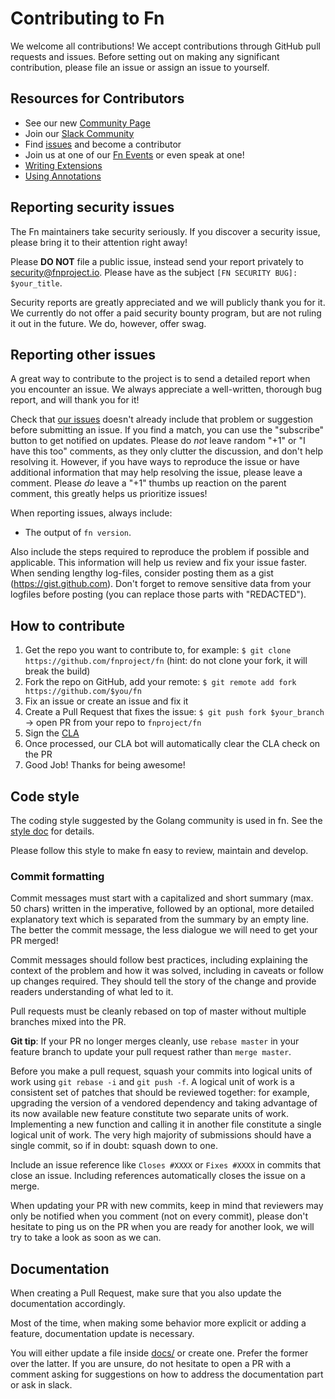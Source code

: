 # Contributing to Fn

We welcome all contributions! We accept contributions through GitHub pull
requests and issues. Before setting out on making any significant
contribution, please file an issue or assign an issue to yourself.


## Resources for Contributors

* See our new [Community Page](https://github.com/fnproject/docs/blob/master/community/README.md)
* Join our [Slack Community](http://slack.fnproject.io)
* Find [issues](https://github.com/fnproject/fn/issues) and become a contributor
* Join us at one of our [Fn Events](http://events.fnproject.io) or even speak at one!
* [Writing Extensions](fn/develop/extensions.md)
* [Using Annotations](fn/develop/annotations.md)

## Reporting security issues

The Fn maintainers take security seriously. If you discover a security
issue, please bring it to their attention right away!

Please **DO NOT** file a public issue, instead send your report privately to
[security@fnproject.io](mailto:security@fnproject.io). Please have as the
subject `[FN SECURITY BUG]: $your_title`.

Security reports are greatly appreciated and we will publicly thank you for
it. We currently do not offer a paid security bounty program, but are not
ruling it out in the future. We do, however, offer swag. 

## Reporting other issues

A great way to contribute to the project is to send a detailed report when you
encounter an issue. We always appreciate a well-written, thorough bug report,
and will thank you for it!

Check that [our issues](https://github.com/fnproject/fn/issues)
doesn't already include that problem or suggestion before submitting an issue.
If you find a match, you can use the "subscribe" button to get notified on
updates. Please do *not* leave random "+1" or "I have this too" comments, as they
only clutter the discussion, and don't help resolving it. However, if you
have ways to reproduce the issue or have additional information that may help
resolving the issue, please leave a comment. Please *do* leave a "+1" thumbs
up reaction on the parent comment, this greatly helps us prioritize issues!

When reporting issues, always include:

* The output of `fn version`.

Also include the steps required to reproduce the problem if possible and
applicable. This information will help us review and fix your issue faster.
When sending lengthy log-files, consider posting them as a gist (https://gist.github.com).
Don't forget to remove sensitive data from your logfiles before posting (you can
replace those parts with "REDACTED").

## How to contribute

1. Get the repo you want to contribute to, for example: `$ git clone https://github.com/fnproject/fn` (hint: do not clone your fork, it will break the build)
1. Fork the repo on GitHub, add your remote: `$ git remote add fork https://github.com/$you/fn`
2. Fix an issue or create an issue and fix it
3. Create a Pull Request that fixes the issue: `$ git push fork $your_branch` -> open PR from your repo to `fnproject/fn`
4. Sign the [CLA](http://www.oracle.com/technetwork/community/oca-486395.html)
5. Once processed, our CLA bot will automatically clear the CLA check on the PR
6. Good Job! Thanks for being awesome!

## Code style

The coding style suggested by the Golang community is used in fn. See the [style doc](https://github.com/golang/go/wiki/CodeReviewComments) for details.

Please follow this style to make fn easy to review, maintain and develop.

### Commit formatting

Commit messages must start with a capitalized and short summary (max. 50 chars)
written in the imperative, followed by an optional, more detailed explanatory
text which is separated from the summary by an empty line. The better the
commit message, the less dialogue we will need to get your PR merged!

Commit messages should follow best practices, including explaining the context
of the problem and how it was solved, including in caveats or follow up changes
required. They should tell the story of the change and provide readers
understanding of what led to it.

Pull requests must be cleanly rebased on top of master without multiple branches
mixed into the PR.

**Git tip**: If your PR no longer merges cleanly, use `rebase master` in your
feature branch to update your pull request rather than `merge master`.

Before you make a pull request, squash your commits into logical units of work
using `git rebase -i` and `git push -f`. A logical unit of work is a consistent
set of patches that should be reviewed together: for example, upgrading the
version of a vendored dependency and taking advantage of its now available new
feature constitute two separate units of work. Implementing a new function and
calling it in another file constitute a single logical unit of work. The very
high majority of submissions should have a single commit, so if in doubt: squash
down to one.

Include an issue reference like `Closes #XXXX` or `Fixes #XXXX` in commits that
close an issue. Including references automatically closes the issue on a merge.

When updating your PR with new commits, keep in mind that reviewers may only
be notified when you comment (not on every commit), please don't hesitate to
ping us on the PR when you are ready for another look, we will try to take a
look as soon as we can.

## Documentation

When creating a Pull Request, make sure that you also update the documentation
accordingly.

Most of the time, when making some behavior more explicit or adding a feature,
documentation update is necessary.

You will either update a file inside [docs/](./docs/) or create one. Prefer
the former over the latter. If you are unsure, do not hesitate to open a PR
with a comment asking for suggestions on how to address the documentation part
or ask in slack.
